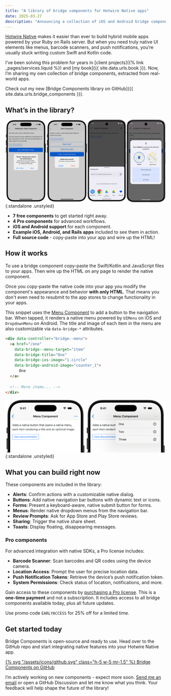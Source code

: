 ```yaml
---
title: "A library of bridge components for Hotwire Native apps"
date: 2025-03-27
description: "Announcing a collection of iOS and Android bridge components to drop into your Hotwire Native apps, all extracted from real-world applications."
---
```


[Hotwire Native](https://native.hotwired.dev) makes it easier than ever to build hybrid mobile apps powered by your Ruby on Rails server. But when you need truly native UI elements like menus, barcode scanners, and push notifications, you’re usually stuck writing custom Swift and Kotlin code.

I’ve been solving this problem for years in [client projects]({% link _pages/services.liquid %}) and [my book]({{ site.data.urls.book }}). Now, I’m sharing my own collection of bridge components, extracted from real-world apps.

Check out my new [Bridge Components library on GitHub]({{ site.data.urls.bridge_components }}).

## What’s in the library?

![](/assets/images/bridge-components-library/promo.png){:standalone .unstyled}

* **7 free components** to get started right away.
* **4 Pro components** for advanced workflows.
* **iOS and Android support** for each component.
* **Example iOS, Android, and Rails apps** included to see them in action.
* **Full source code** - copy-paste into your app and wire up the HTML!

## How it works

To use a bridge component copy-paste the Swift/Kotlin and JavaScript files to your apps. Then wire up the HTML on any page to render the native component.

Once you copy-paste the native code into your app you modify the component's appearance and behavior **with only HTML**. That means you don't even need to resubmit to the app stores to change functionality in your apps.

This snippet uses the [Menu Component](https://github.com/joemasilotti/bridge-components/tree/main/components/menu) to add a button to the navigation bar. When tapped, it renders a native menu powered by `UIMenu` on iOS and `DropdownMenu` on Android. The title and image of each item in the menu are also customizable via `data-bridge-*` attributes.

```html
<div data-controller="bridge--menu">
  <a href="/one"
    data-bridge--menu-target="item"
    data-bridge-title="One"
    data-bridge-ios-image="1.circle"
    data-bridge-android-image="counter_1">
      One
  </a>

  <!-- More items... -->
</div>
```

![](/assets/images/bridge-components-library/MenuComponent.png){:standalone .unstyled}

## What you can build right now

These components are included in the library:

* **Alerts**: Confirm actions with a customizable native dialog.
* **Buttons**: Add native navigation bar buttons with dynamic text or icons.
* **Forms**: Present a keyboard-aware, native submit button for forms.
* **Menus**: Render native dropdown menus from the navigation bar.
* **Review Prompts**: Ask for App Store and Play Store reviews.
* **Sharing**: Trigger the native share sheet.
* **Toasts**: Display floating, disappearing messages.

### Pro components

For advanced integration with native SDKs, a Pro license includes:

* **Barcode Scanner**: Scan barcodes and QR codes using the device camera.
* **Location Access**: Prompt the user for precise location data.
* **Push Notification Tokens**: Retrieve the device’s push notification token.
* **System Permissions**: Check status of location, notifications, and more.

Gain access to these components by [purchasing a Pro license](https://buy.stripe.com/fZeaF6bn9b9d4Pm14b). This is a **one-time payment** and not a subscription. It includes access to all bridge components available today, plus all future updates.

Use promo code <code>EARLYACCESS</code> for 25% off for a limited time.

## Get started today

Bridge Components is open-source and ready to use. Head over to the GitHub repo and start integrating native features into your Hotwire Native app.

<div class="not-prose">
  <a href="{{ site.data.urls.bridge_components }}" target="_blank" class="button button-primary button-lg flex">
    {% svg "/assets/icons/github.svg" class="h-5 w-5 mr-1.5" %}
    Bridge Components on GitHub
  </a>
</div>

I’m actively working on new components - expect more soon. [Send me an email](mailto:joe@masilotti.com) or open a GitHub Discussion and let me know what you think. Your feedback will help shape the future of the library!
